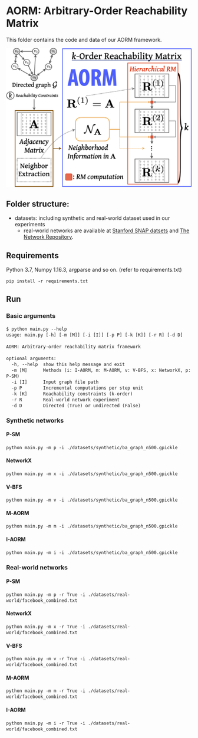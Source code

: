 # AORM: Arbitrary-Order Reachability Matrix

This folder contains the code and data of our AORM framework.

![](./images/aorm-architecture.png)

## Folder structure:

* datasets: including synthetic and real-world dataset used in our experiments
	* real-world networks are available at [Stanford SNAP datsets](http://snap.stanford.edu/data/index.html) and [The Network Repository](http://networkrepository.com/).

## Requirements

Python 3.7, Numpy 1.16.3, argparse and so on. (refer to requirements.txt)

```
pip install -r requirements.txt
```

## Run

### Basic arguments
```
$ python main.py --help
usage: main.py [-h] [-m [M]] [-i [I]] [-p P] [-k [K]] [-r R] [-d D]

AORM: Arbitrary-order reachability matrix framework

optional arguments:
  -h, --help  show this help message and exit
  -m [M]      Methods (i: I-AORM, m: M-AORM, v: V-BFS, x: NetworkX, p: P-SM)
  -i [I]      Input graph file path
  -p P        Incremental computations per step unit
  -k [K]      Reachability constraints (k-order)
  -r R        Real-world network experiment
  -d D        Directed (True) or undirected (False)
```

### Synthetic networks
#### P-SM
```
python main.py -m p -i ./datasets/synthetic/ba_graph_n500.gpickle
```
#### NetworkX
```
python main.py -m x -i ./datasets/synthetic/ba_graph_n500.gpickle
```
#### V-BFS
```
python main.py -m v -i ./datasets/synthetic/ba_graph_n500.gpickle
```
#### M-AORM
```
python main.py -m m -i ./datasets/synthetic/ba_graph_n500.gpickle
```
#### I-AORM
```
python main.py -m i -i ./datasets/synthetic/ba_graph_n500.gpickle
```

### Real-world networks

#### P-SM
```
python main.py -m p -r True -i ./datasets/real-world/facebook_combined.txt
```
#### NetworkX
```
python main.py -m x -r True -i ./datasets/real-world/facebook_combined.txt
```
#### V-BFS
```
python main.py -m v -r True -i ./datasets/real-world/facebook_combined.txt
```
#### M-AORM
```
python main.py -m m -r True -i ./datasets/real-world/facebook_combined.txt
```
#### I-AORM
```
python main.py -m i -r True -i ./datasets/real-world/facebook_combined.txt
```
